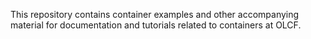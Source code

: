 This repository contains container examples and other accompanying material for documentation and tutorials related to containers at OLCF.
